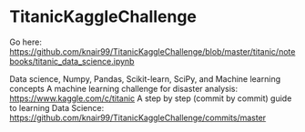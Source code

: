# TitanicKaggleChallenge
Go here: https://github.com/knair99/TitanicKaggleChallenge/blob/master/titanic/notebooks/titanic_data_science.ipynb

Data science, Numpy, Pandas, Scikit-learn, SciPy, and Machine learning concepts
A machine learning challenge for disaster analysis: https://www.kaggle.com/c/titanic
A step by step (commit by commit) guide to learning Data Science: https://github.com/knair99/TitanicKaggleChallenge/commits/master


